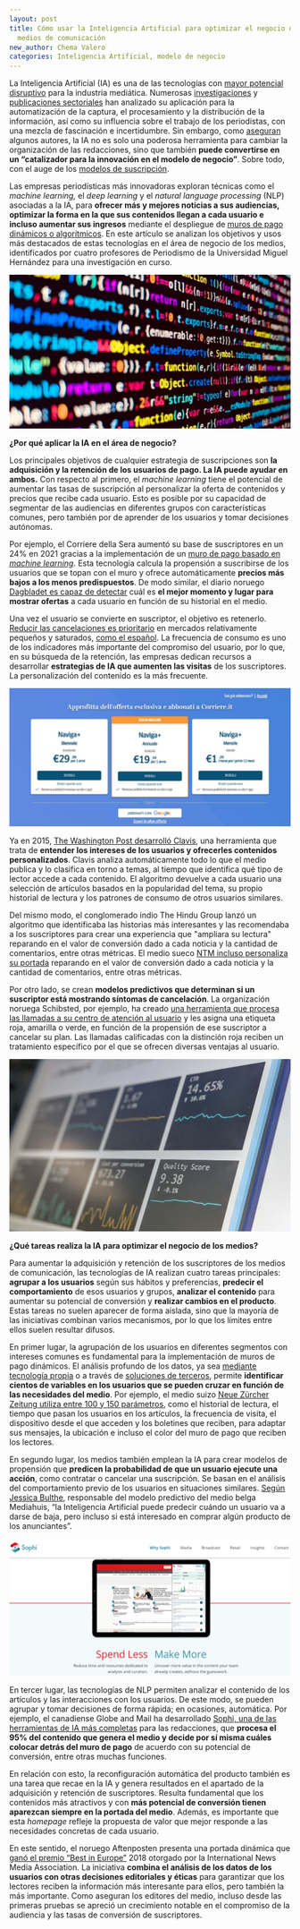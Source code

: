 ```yaml
---
layout: post
title: Cómo usar la Inteligencia Artificial para optimizar el negocio de los
  medios de comunicación
new_author: Chema Valero
categories: Inteligencia Artificial, modelo de negocio
---
```

La Inteligencia Artificial (IA) es una de las tecnologías con [mayor potencial disruptivo](https://www.mdpi.com/2673-5172/3/4/46) para la industria mediática. Numerosas [investigaciones](https://www.tandfonline.com/doi/abs/10.1080/21670811.2019.1630289) y [publicaciones sectoriales](https://mip.umh.es/blog/2019/11/02/el-impacto-de-la-inteligencia-artificial-en-el-periodismo/) han analizado su aplicación para la automatización de la captura, el procesamiento y la distribución de la información, así como su influencia sobre el trabajo de los periodistas, con una mezcla de fascinación e incertidumbre. Sin embargo, como [aseguran](https://www.mdpi.com/2199-8531/5/3/44) algunos autores, la IA no es solo una poderosa herramienta para cambiar la organización de las redacciones, sino que también **puede convertirse en un “catalizador para la innovación en el modelo de negocio”**. Sobre todo, con el auge de los [modelos de suscripción](https://mip.umh.es/blog/2021/12/09/redaccion-enfoques-producir-fortalecer-modelos-pago-suscripciones-medios/).

Las empresas periodísticas más innovadoras exploran técnicas como el *machine learning,* el *deep learning* y el *natural language processing* (NLP) asociadas a la IA, para **ofrecer más y mejores noticias a sus audiencias, optimizar la forma en la que sus contenidos llegan a cada usuario e incluso aumentar sus ingresos** mediante el despliegue de [muros de pago dinámicos o algorítmicos](https://mip.umh.es/blog/2019/07/09/muros-pago-algoritmicos-futuro/). En este artículo se analizan los objetivos y usos más destacados de estas tecnologías en el área de negocio de los medios, identificados por cuatro profesores de Periodismo de la Universidad Miguel Hernández para una investigación en curso.

![](/images/shots/imagen1.jpg)

**¿Por qué aplicar la IA en el área de negocio?**

Los principales objetivos de cualquier estrategia de suscripciones son **la adquisición y la retención de los usuarios de pago. La IA puede ayudar en ambos.** Con respecto al primero, el *machine learning* tiene el potencial de aumentar las tasas de suscripción al personalizar la oferta de contenidos y precios que recibe cada usuario. Esto es posible por su capacidad de segmentar de las audiencias en diferentes grupos con características comunes, pero también por de aprender de los usuarios y tomar decisiones autónomas.

Por ejemplo, el Corriere della Sera aumentó su base de suscriptores en un 24% en 2021 gracias a la implementación de un [muro de pago basado en *machine learning*](https://piano.io/wp-content/uploads/2022/08/Corriere-della-Sera-Case-Study-English.pdf). Esta tecnología calcula la propensión a suscribirse de los usuarios que se topan con el muro y ofrece automáticamente **precios más bajos a los menos predispuestos**. De modo similar, el diario noruego [Dagbladet es capaz de detectar](https://innovation.media/magazines/new-revenue-streams/case-studies-of-reader-revenue-success-in-digital-media) cuál es **el mejor momento y lugar para mostrar ofertas** a cada usuario en función de su historial en el medio.

Una vez el usuario se convierte en suscriptor, el objetivo es retenerlo. [Reducir las cancelaciones es prioritario](https://mip.umh.es/blog/2022/06/07/del-churnalism-al-churn-la-fidelidad-del-periodismo-bajo-suscripcion/) en mercados relativamente pequeños y saturados, [como el español](https://www.xataka.com/otros/cada-vez-medios-que-se-pasan-al-muro-pago-espana-gran-pregunta-habra-suscriptores-para-todos). La frecuencia de consumo es uno de los indicadores más importante del compromiso del usuario, por lo que, en su búsqueda de la retención, las empresas dedican recursos a desarrollar **estrategias de IA que aumenten las visitas** de los suscriptores. La personalización del contenido es la más frecuente.

![](/images/shots/imagen2.png)

Ya en 2015, [The Washington Post desarrolló Clavis](https://knightlab.northwestern.edu/2015/06/03/how-the-washington-posts-clavis-tool-helps-to-make-news-personal/), una herramienta que trata de **entender los intereses de los usuarios y ofrecerles contenidos personalizados**. Clavis analiza automáticamente todo lo que el medio publica y lo clasifica en torno a temas, al tiempo que identifica qué tipo de lector accede a cada contenido. El algoritmo devuelve a cada usuario una selección de artículos basados en la popularidad del tema, su propio historial de lectura y los patrones de consumo de otros usuarios similares.

Del mismo modo, el conglomerado indio The Hindu Group lanzó un algoritmo que identificaba las historias más interesantes y las recomendaba a los suscriptores para crear una experiencia que "ampliara su lectura" reparando en el valor de conversión dado a cada noticia y la cantidad de comentarios, entre otras métricas. El medio sueco [NTM incluso personaliza su portada](https://www.inma.org/best-practice/Readership-and-Engagement/2022-163/Copy-With-Pride-Introducing-Reactions-and-Comments-to-Win-Back-Audience-Engagement) reparando en el valor de conversión dado a cada noticia y la cantidad de comentarios, entre otras métricas.

Por otro lado, se crean **modelos predictivos que determinan si un suscriptor está mostrando síntomas de cancelación**. La organización noruega Schibsted, por ejemplo, ha creado [una herramienta que procesa las llamadas a su centro de atención al usuario](https://www.inma.org/blogs/conference/post.cfm/schibsted-nzz-use-ai-other-futuristic-methods-to-improve-subscription-sales-retention) y les asigna una etiqueta roja, amarilla o verde, en función de la propensión de ese suscriptor a cancelar su plan. Las llamadas calificadas con la distinción roja reciben un tratamiento específico por el que se ofrecen diversas ventajas al usuario.  

![](/images/shots/imagen3.jpg)

**¿Qué tareas realiza la IA para optimizar el negocio de los medios?**

Para aumentar la adquisición y retención de los suscriptores de los medios de comunicación, las tecnologías de IA realizan cuatro tareas principales: **agrupar a los usuarios** según sus hábitos y preferencias, **predecir el comportamiento** de esos usuarios y grupos, **analizar el contenido** para aumentar su potencial de conversión y **realizar cambios en el producto**. Estas tareas no suelen aparecer de forma aislada, sino que la mayoría de las iniciativas combinan varios mecanismos, por lo que los límites entre ellos suelen resultar difusos.

En primer lugar, la agrupación de los usuarios en diferentes segmentos con intereses comunes es fundamental para la implementación de muros de pago dinámicos. El análisis profundo de los datos, ya sea [mediante tecnología propia](https://www.ami.info/muros-de-pago-dinamicos-nueva-herramienta-imprescindible-para-los-editores.html) o a través de [soluciones de terceros](https://sourceforge.net/software/compare/Piano-VX-vs-Poool/), permite **identificar cientos de variables en los usuarios que se pueden cruzar en función de las necesidades del medio**. Por ejemplo, el medio suizo [Neue Zürcher Zeitung utiliza entre 100 y 150 parámetros](https://whatsnewinpublishing.com/how-dynamic-paywalls-help-publishers-connect-potential-subscribers-with-the-right-offer-at-the-right-time/), como el historial de lectura, el tiempo que pasan los usuarios en los artículos, la frecuencia de visita, el dispositivo desde el que acceden y los boletines que reciben, para adaptar sus mensajes, la ubicación e incluso el color del muro de pago que reciben los lectores.

En segundo lugar, los medios también emplean la IA para crear modelos de propensión que **predicen la probabilidad de que un usuario ejecute una acción**, como contratar o cancelar una suscripción. Se basan en el análisis del comportamiento previo de los usuarios en situaciones similares. [Según Jessica Bulthe](https://www.youtube.com/watch?v=U9hHYlYg6E4&ab_channel=INMA-InternationalNewsMediaAssociation), responsable del modelo predictivo del medio belga Mediahuis, “la Inteligencia Artificial puede predecir cuándo un usuario va a darse de baja, pero incluso si está interesado en comprar algún producto de los anunciantes”.

![](/images/shots/imagen5.png)

En tercer lugar, las tecnologías de NLP permiten analizar el contenido de los artículos y las interacciones con los usuarios. De este modo, se pueden agrupar y tomar decisiones de forma rápida; en ocasiones, automática. Por ejemplo, el canadiense Globe and Mail ha desarrollado [Sophi, una de las herramientas de IA más completas](https://www.sophi.io/) para las redacciones, que **procesa el 95% del contenido que genera el medio y decide por sí misma cuáles colocar detrás del muro de pago** de acuerdo con su potencial de conversión, entre otras muchas funciones.

En relación con esto, la reconfiguración automática del producto también es una tarea que recae en la IA y genera resultados en el apartado de la adquisición y retención de suscriptores. Resulta fundamental que los contenidos más atractivos y con **más potencial de conversión tienen aparezcan siempre en la portada del medio**. Además, es importante que esta *homepage* refleje la propuesta de valor que mejor responde a las necesidades concretas de cada usuario.

En este sentido, el noruego Aftenposten presenta una portada dinámica que [ganó el premio “Best in Europe”](https://schibsted.com/news/aftenpostens-reinvented-frontpage-best-in-europe/) 2018 otorgado por la International News Media Association. La iniciativa **combina el análisis de los datos de los usuarios con otras decisiones editoriales y éticas** para garantizar que los lectores reciben la información más interesante para ellos, pero también la más importante. Como aseguran los editores del medio, incluso desde las primeras pruebas se apreció un crecimiento notable en el compromiso de la audiencia y las tasas de conversión de suscriptores.